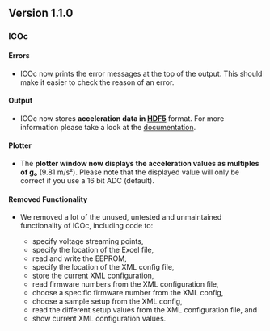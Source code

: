 ## Version 1.1.0

### ICOc

#### Errors

- ICOc now prints the error messages at the top of the output. This should make it easier to check the reason of an error.

#### Output

- ICOc now stores **acceleration data in [HDF5](https://www.hdfgroup.org/solutions/hdf5)** format. For more information please take a look at the [documentation](https://github.com/mytoolit/ICOc/#documentation).

#### Plotter

- The **plotter window now displays the acceleration values as multiples of g₀** (9.81 m/s²). Please note that the displayed value will only be correct if you use a 16 bit ADC (default).

#### Removed Functionality

- We removed a lot of the unused, untested and unmaintained functionality of ICOc, including code to:

  - specify voltage streaming points,
  - specify the location of the Excel file,
  - read and write the EEPROM,
  - specify the location of the XML config file,
  - store the current XML configuration,
  - read firmware numbers from the XML configuration file,
  - choose a specific firmware number from the XML config,
  - choose a sample setup from the XML config,
  - read the different setup values from the XML configuration file, and
  - show current XML configuration values.
